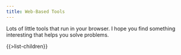 ```yaml
---
title: Web-Based Tools
---
```


Lots of little tools that run in your browser. I hope you find something interesting that helps you solve problems.

{{>list-children}}
